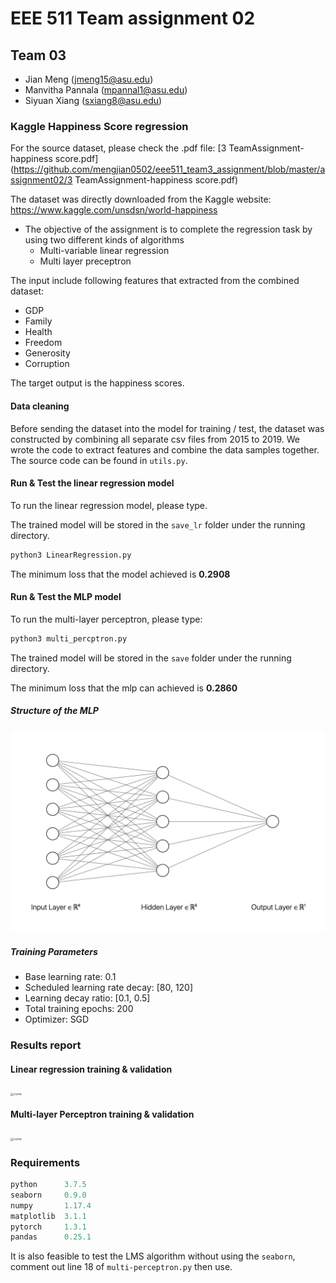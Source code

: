 # EEE 511 Team assignment 02

## Team 03

- Jian Meng ([jmeng15@asu.edu](mailto:jmeng15@asu.edu))
- Manvitha Pannala ([mpannal1@asu.edu](mailto:mpannal1@asu.edu))
- Siyuan Xiang ([sxiang8@asu.edu](mailto:sxiang8@asu.edu))

### Kaggle Happiness Score regression 

For the source dataset, please check the .pdf file: [3 TeamAssignment-happiness score.pdf](https://github.com/mengjian0502/eee511_team3_assignment/blob/master/assignment02/3 TeamAssignment-happiness score.pdf)

The dataset was directly downloaded from the Kaggle website: https://www.kaggle.com/unsdsn/world-happiness

- The objective of the assignment is to complete the regression task by using two different kinds of algorithms
  - Multi-variable linear regression
  - Multi layer preceptron 

The input include following features that extracted from the combined dataset: 

- GDP
- Family 
- Health
- Freedom
- Generosity
- Corruption

The target output is the happiness scores. 

#### Data cleaning

Before sending the dataset into the model for training / test, the dataset was constructed by combining all separate csv files from 2015 to 2019. We wrote the code to extract features and combine the data samples together. The source code can be found in `utils.py`. 

#### Run & Test the linear regression model

To run the linear regression model, please type. 

The trained model will be stored in the `save_lr` folder under the running directory.

```python
python3 LinearRegression.py
```

The minimum loss that the model achieved is **0.2908**

#### Run & Test the MLP model

To run the multi-layer perceptron, please type:

```python
python3 multi_percptron.py
```

The trained model will be stored in the `save` folder under the running directory.

The minimum loss that the mlp can achieved is **0.2860**

##### Structure of the MLP

<img src="./mlp_structure.png" alt="mlp_structure" style="zoom:50%;" />

##### Training Parameters

- Base learning rate: 0.1
- Scheduled learning rate decay: [80, 120]
- Learning decay ratio: [0.1, 0.5]
- Total training epochs: 200
- Optimizer: SGD

### Results report

#### Linear regression training & validation

<img src="/Users/jianmeng/Desktop/ASU/EEE511/assignments/eee511_team3_assignment/assignment02/save_lr/curve.png" alt="curve" style="zoom:33%;" />

#### Multi-layer Perceptron training & validation

<img src="/Users/jianmeng/Desktop/ASU/EEE511/assignments/eee511_team3_assignment/assignment02/save/curve.png" alt="curve" style="zoom:33%;" />

### Requirements

```python
python 	    3.7.5
seaborn     0.9.0
numpy       1.17.4
matplotlib  3.1.1
pytorch     1.3.1
pandas      0.25.1
```

It is also feasible to test the LMS algorithm without using the `seaborn`, comment out line 18 of `multi-perceptron.py` then use.


